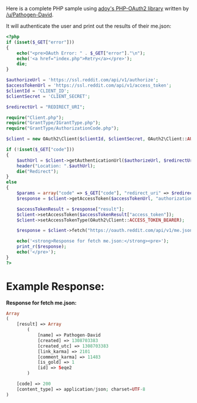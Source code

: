 Here is a complete PHP sample using [adoy's PHP-OAuth2 library](https://github.com/adoy/PHP-OAuth2) written by [/u/Pathogen-David](http://www.reddit.com/user/Pathogen-David/).

It will authenticate the user and print out the results of their me.json:

```php
<?php
if (isset($_GET["error"]))
{
    echo("<pre>OAuth Error: " . $_GET["error"]."\n");
    echo('<a href="index.php">Retry</a></pre>');
    die;
}

$authorizeUrl = 'https://ssl.reddit.com/api/v1/authorize';
$accessTokenUrl = 'https://ssl.reddit.com/api/v1/access_token';
$clientId = 'CLIENT_ID';
$clientSecret = 'CLIENT_SECRET';

$redirectUrl = "REDIRECT_URI";

require("Client.php");
require("GrantType/IGrantType.php");
require("GrantType/AuthorizationCode.php");

$client = new OAuth2\Client($clientId, $clientSecret, OAuth2\Client::AUTH_TYPE_AUTHORIZATION_BASIC);

if (!isset($_GET["code"]))
{
    $authUrl = $client->getAuthenticationUrl($authorizeUrl, $redirectUrl, array("scope" => "identity", "state" => "SomeUnguessableValue"));
    header("Location: ".$authUrl);
    die("Redirect");
}
else
{
    $params = array("code" => $_GET["code"], "redirect_uri" => $redirectUrl);
    $response = $client->getAccessToken($accessTokenUrl, "authorization_code", $params);

    $accessTokenResult = $response["result"];
    $client->setAccessToken($accessTokenResult["access_token"]);
    $client->setAccessTokenType(OAuth2\Client::ACCESS_TOKEN_BEARER);

    $response = $client->fetch("https://oauth.reddit.com/api/v1/me.json");

    echo('<strong>Response for fetch me.json:</strong><pre>');
    print_r($response);
    echo('</pre>');
}
?>
```

# Example Response:

**Response for fetch me.json:**

```php
Array
(
    [result] => Array
        (
            [name] => Pathogen-David
            [created] => 1308703383
            [created_utc] => 1308703383
            [link_karma] => 2101
            [comment_karma] => 11483
            [is_gold] => 1
            [id] => 5eqe2
        )

    [code] => 200
    [content_type] => application/json; charset=UTF-8
)
```
